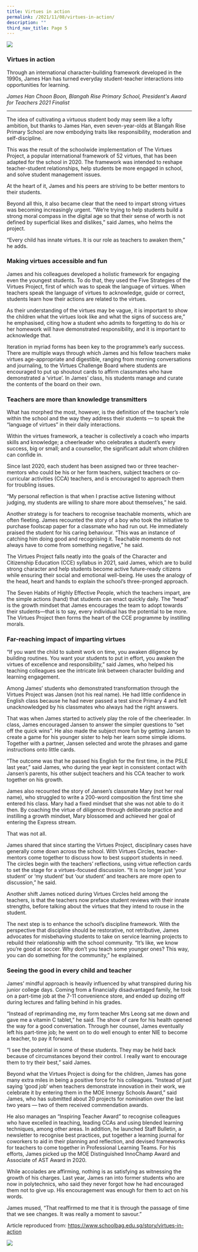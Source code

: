 ```yaml
---
title: Virtues in action
permalink: /2021/11/08/virtues-in-action/
description: ""
third_nav_title: Page 5
---
```


<img src="/images/361A3792-2048x1365.jpeg">
<h3><strong>Virtues in action</strong></h3>
<p>Through an international character-building framework developed in the 1990s, James Han has turned everyday student-teacher interactions into opportunities for learning.</p>
<p><em>James Han Choon Boon,&nbsp;Blangah Rise Primary School,&nbsp;President's Award for Teachers 2021 Finalist</em></p>
<hr />
<p>The idea of cultivating a virtuous student body may seem like a lofty ambition, but thanks to James Han, even seven-year-olds at Blangah Rise Primary School are now embodying traits like responsibility, moderation and self-discipline.</p>
<p>This was the result of the schoolwide implementation of The Virtues Project, a popular international framework of 52 virtues, that has been adapted for the school in 2020. The framework was intended to reshape teacher-student relationships, help students be more engaged in school, and solve student management issues.</p>
<p>At the heart of it, James and his peers are striving to be better mentors to their students.</p>
<p>Beyond all this, it also became clear that the need to impart strong virtues was becoming increasingly urgent. &ldquo;We&rsquo;re trying to help students build a strong moral compass in the digital age so that their sense of worth is not defined by superficial likes and dislikes,&rdquo; said James, who helms the project.</p>
<p>&ldquo;Every child has innate virtues. It is our role as teachers to awaken them,&rdquo; he adds.</p>
<h3><strong>Making virtues accessible and fun</strong></h3>
<p>James and his colleagues developed a holistic framework for engaging even the youngest students. To do that, they used the Five Strategies of the Virtues Project, first of which was to speak the language of virtues. When teachers speak the language of virtues to acknowledge, guide or correct, students learn how their actions are related to the virtues.</p>
<p>As their understanding of the virtues may be vague, it is important to show the children what the virtues look like and what the signs of success are,&rdquo; he emphasised, citing how a student who admits to forgetting to do his or her homework will have demonstrated responsibility, and it is important to acknowledge that.</p>
<p>Iteration in myriad forms has been key to the programme&rsquo;s early success. There are multiple ways through which James and his fellow teachers make virtues age-appropriate and digestible, ranging from morning conversations and journaling, to the Virtues Challenge Board where students are encouraged to put up shoutout cards to affirm classmates who have demonstrated a &lsquo;virtue&rsquo;. In James&rsquo; class, his students manage and curate the contents of the board on their own.</p>
<h3><strong>Teachers are more than knowledge transmitters</strong></h3>
<p>What has morphed the most, however, is the definition of the teacher&rsquo;s role within the school and the way they address their students &mdash; to speak the &ldquo;language of virtues&rdquo; in their daily interactions.</p>
<p>Within the virtues framework, a teacher is collectively a coach who imparts skills and knowledge; a cheerleader who celebrates a student&rsquo;s every success, big or small; and a counsellor, the significant adult whom children can confide in.</p>
<p>Since last 2020, each student has been assigned two or three teacher-mentors who could be his or her form teachers, subject teachers or co-curricular activities (CCA) teachers, and is encouraged to approach them for troubling issues.</p>
<p>&ldquo;My personal reflection is that when I practise active listening without judging, my students are willing to share more about themselves,&rdquo; he said.</p>
<p>Another strategy is for teachers to recognise teachable moments, which are often fleeting. James recounted the story of a boy who took the initiative to purchase foolscap paper for a classmate who had run out. He immediately praised the student for his caring behaviour. &ldquo;This was an instance of catching him doing good and recognising it. Teachable moments do not always have to come from something negative,&rdquo; he said.</p>
<p>The Virtues Project falls neatly into the goals of the Character and Citizenship Education (CCE) syllabus in 2021, said James, which are to build strong character and help students become active future-ready citizens while ensuring their social and emotional well-being. He uses the analogy of the head, heart and hands to explain the school&rsquo;s three-pronged approach.</p>
<p>The Seven Habits of Highly Effective People, which the teachers impart, are the simple actions (hand) that students can enact quickly daily. The &ldquo;head&rdquo; is the growth mindset that James encourages the team to adopt towards their students&mdash;that is to say, every individual has the potential to be more. The Virtues Project then forms the heart of the CCE programme by instilling morals.</p>
<h3><strong>Far-reaching impact of imparting virtues</strong></h3>
<p>&ldquo;If you want the child to submit work on time, you awaken diligence by building routines. You want your students to put in effort, you awaken the virtues of excellence and responsibility,&rdquo; said James, who helped his teaching colleagues see the intricate link between character building and learning engagement.</p>
<p>Among James&rsquo; students who demonstrated transformation through the Virtues Project was Jansen (not his real name). He had little confidence in English class because he had never passed a test since Primary 4 and felt unacknowledged by his classmates who always had the right answers.</p>
<p>That was when James started to actively play the role of the cheerleader. In class, James encouraged Jansen to answer the simpler questions to &ldquo;set off the quick wins&rdquo;. He also made the subject more fun by getting Jansen to create a game for his younger sister to help her learn some simple idioms. Together with a partner, Jansen selected and wrote the phrases and game instructions onto little cards.</p>
<p>&ldquo;The outcome was that he passed his English for the first time, in the PSLE last year,&rdquo; said James, who during the year kept in consistent contact with Jansen&rsquo;s parents, his other subject teachers and his CCA teacher to work together on his growth.</p>
<p>James also recounted the story of Jansen&rsquo;s classmate Mary (not her real name), who struggled to write a 200-word composition the first time she entered his class. Mary had a fixed mindset that she was not able to do it then. By coaching the virtue of diligence through deliberate practice and instilling a growth mindset, Mary blossomed and achieved her goal of entering the Express stream.</p>
<p>That was not all.</p>
<p>James shared that since starting the Virtues Project, disciplinary cases have generally come down across the school. With Virtues Circles, teacher-mentors come together to discuss how to best support students in need. The circles begin with the teachers&rsquo; reflections, using virtue reflection cards to set the stage for a virtues-focused discussion. &ldquo;It is no longer just &lsquo;your student&rsquo; or &lsquo;my student&rsquo; but &lsquo;our student&rsquo; and teachers are more open to discussion,&rdquo; he said.</p>
<p>Another shift James noticed during Virtues Circles held among the teachers, is that the teachers now preface student reviews with their innate strengths, before talking about the virtues that they intend to rouse in the student.</p>
<p>The next step is to enhance the school&rsquo;s discipline framework. With the perspective that discipline should be restorative, not retributive, James advocates for misbehaving students to take on service learning projects to rebuild their relationship with the school community. &ldquo;It&rsquo;s like, we know you&rsquo;re good at soccer. Why don&rsquo;t you teach some younger ones? This way, you can do something for the community,&rdquo; he explained.</p>
<h3><strong>Seeing the good in every child and teacher</strong></h3>
<p>James&rsquo; mindful approach is heavily influenced by what transpired during his junior college days. Coming from a financially disadvantaged family, he took on a part-time job at the 7-11 convenience store, and ended up dozing off during lectures and falling behind in his grades.</p>
<p>&ldquo;Instead of reprimanding me, my form teacher Mrs Leong sat me down and gave me a vitamin C tablet,&rdquo; he said. The show of care for his health opened the way for a good conversation. Through her counsel, James eventually left his part-time job; he went on to do well enough to enter NIE to become a teacher, to pay it forward.</p>
<p>&ldquo;I see the potential in some of these students. They may be held back because of circumstances beyond their control. I really want to encourage them to try their best,&rdquo; said James.</p>
<p>Beyond what the Virtues Project is doing for the children, James has gone many extra miles in being a positive force for his colleagues. &ldquo;Instead of just saying &lsquo;good job&lsquo; when teachers demonstrate innovation in their work, we celebrate it by entering them in the MOE Innergy Schools Award,&rdquo; said James, who has submitted about 20 projects for nomination over the last two years &mdash; two of them received commendation awards.</p>
<p>He also manages an &ldquo;Inspiring Teacher Award&rdquo; to recognise colleagues who have excelled in teaching, leading CCAs and using blended learning techniques, among other areas. In addition, he launched Staff Bulletin, a newsletter to recognise best practices, put together a learning journal for coworkers to aid in their planning and reflection, and devised frameworks for teachers to come together in Professional Learning Teams. For his efforts, James picked up the MOE Distinguished InnoChamp Award and Associate of AST Award in 2020.</p>
<p>While accolades are affirming, nothing is as satisfying as witnessing the growth of his charges. Last year, James ran into former students who are now in polytechnics, who said they never forgot how he had encouraged them not to give up. His encouragement was enough for them to act on his words.</p>
<p>James mused, &ldquo;That reaffirmed to me that it is through the passage of time that we see changes. It was really a moment to savour.&rdquo;</p>
<p>Article reproduced from:&nbsp;<a href="https://www.schoolbag.edu.sg/story/virtues-in-action">https://www.schoolbag.edu.sg/story/virtues-in-action</a></p>
<img src="/images/scaled.jpg">